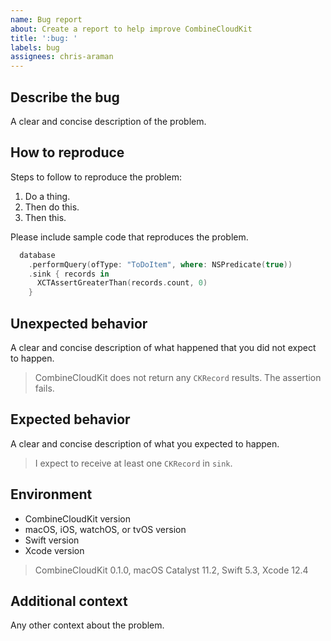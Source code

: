 ```yaml
---
name: Bug report
about: Create a report to help improve CombineCloudKit
title: ':bug: '
labels: bug
assignees: chris-araman
---
```


## Describe the bug

A clear and concise description of the problem.

## How to reproduce

Steps to follow to reproduce the problem:

1. Do a thing.
1. Then do this.
1. Then this.

Please include sample code that reproduces the problem.

```swift
  database
    .performQuery(ofType: "ToDoItem", where: NSPredicate(true))
    .sink { records in
      XCTAssertGreaterThan(records.count, 0)
    }
```

## Unexpected behavior

A clear and concise description of what happened that you did not expect to happen.

> CombineCloudKit does not return any `CKRecord` results. The assertion fails.

## Expected behavior

A clear and concise description of what you expected to happen.

> I expect to receive at least one `CKRecord` in `sink`.

## Environment

- CombineCloudKit version
- macOS, iOS, watchOS, or tvOS version
- Swift version
- Xcode version

> CombineCloudKit 0.1.0, macOS Catalyst 11.2, Swift 5.3, Xcode 12.4

## Additional context

Any other context about the problem.
